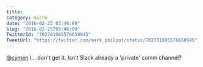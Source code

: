 ```yaml
---
title: 
category: micro
date: "2016-02-25 03:46:09"
slug: "2016-02-25T03:46:09"
TwitterId: "702701085576658945"
TweetUrl: "https://twitter.com/mark_philpot/status/702701085576658945"
---
```


[@cymen](https://twitter.com/cymen) I... don't get it. Isn't Slack already a
'private' comm channel?
